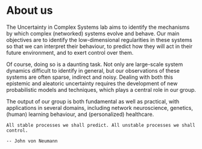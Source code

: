 # About us

The Uncertainty in Complex Systems lab aims to identify the mechanisms by which complex (networked) systems evolve and behave. Our main objectives are to identify the low-dimensional regularities in these systems so that we can interpret their behaviour, to predict how they will act in their future environment, and to exert control over them.

Of course, doing so is a daunting task. Not only are large-scale system dynamics difficult to identify in general, but our observations of these systems are often sparse, indirect and noisy. Dealing with both this epistemic and aleatoric uncertainty requires the development of new probabilistic models and techniques, which plays a central role in our group. 

The output of our group is both fundamental as well as practical, with applications in several domains, including network neuroscience, genetics, (human) learning behaviour, and (personalized) healthcare.


```{epigraph}
All stable processes we shall predict. All unstable processes we shall control.

-- John von Neumann
```